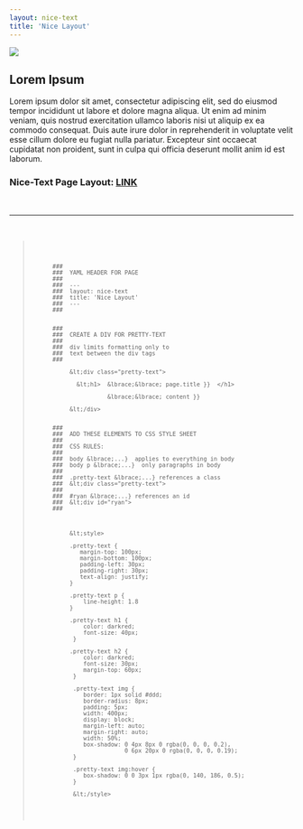 ```yaml
---
layout: nice-text
title: 'Nice Layout'
---
```





![]({{site.url}}/assets/img/hey-world.png)  


## Lorem Ipsum

Lorem ipsum dolor sit amet, consectetur adipiscing elit, sed do eiusmod tempor incididunt ut labore et dolore magna aliqua. Ut enim ad minim veniam, quis nostrud exercitation ullamco laboris nisi ut aliquip ex ea commodo consequat. Duis aute irure dolor in reprehenderit in voluptate velit esse cillum dolore eu fugiat nulla pariatur. Excepteur sint occaecat cupidatat non proident, sunt in culpa qui officia deserunt mollit anim id est laborum.


### Nice-Text Page Layout:  [LINK](https://github.com/DS4PS/barebones-jekyll/blob/master/_layouts/nice-text.html)
<br>
<hr>
<br>




<blockquote>
<pre>
<code>

          ###
          ###  YAML HEADER FOR PAGE
          ###  
          ###  ---
          ###  layout: nice-text
          ###  title: 'Nice Layout'
          ###  ---
          ###


          ### 
          ###  CREATE A DIV FOR PRETTY-TEXT
          ###
          ###  div limits formatting only to
          ###  text between the div tags
          ###

               &lt;div class="pretty-text">

                 &lt;h1>  &lbrace;&lbrace; page.title }}  </h1>

                          &lbrace;&lbrace; content }}

               &lt;/div>


          ###
          ###  ADD THESE ELEMENTS TO CSS STYLE SHEET
          ###
          ###  CSS RULES:
          ###
          ###  body &lbrace;...}  applies to everything in body
          ###  body p &lbrace;...}  only paragraphs in body
          ###  
          ###  .pretty-text &lbrace;...} references a class
          ###  &lt;div class="pretty-text">
          ###
          ###  #ryan &lbrace;...} references an id
          ###  &lt;div id="ryan">
          ###



               &lt;style>

               .pretty-text {
                  margin-top: 100px;
                  margin-bottom: 100px;
                  padding-left: 30px;
                  padding-right: 30px;
                  text-align: justify;
               }

               .pretty-text p {
                   line-height: 1.8
               }

               .pretty-text h1 {
                   color: darkred;
                   font-size: 40px;
                }

               .pretty-text h2 {
                   color: darkred;
                   font-size: 30px;
                   margin-top: 60px;
                }

                .pretty-text img {
                   border: 1px solid #ddd;
                   border-radius: 8px;
                   padding: 5px;
                   width: 400px;
                   display: block;
                   margin-left: auto;
                   margin-right: auto;
                   width: 50%;
                   box-shadow: 0 4px 8px 0 rgba(0, 0, 0, 0.2), 
                               0 6px 20px 0 rgba(0, 0, 0, 0.19);
                }

                .pretty-text img:hover {
                   box-shadow: 0 0 3px 1px rgba(0, 140, 186, 0.5);
                }

                &lt;/style>

</code>
</pre>
</blockquote>

